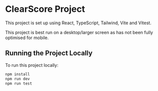 # ClearScore Project

This project is set up using React, TypeScript, Tailwind, Vite and Vitest.

This project is best run on a desktop/larger screen as has not been fully optimised for mobile.

## Running the Project Locally

To run this project locally:

```bash
npm install
npm run dev
npm run test
```